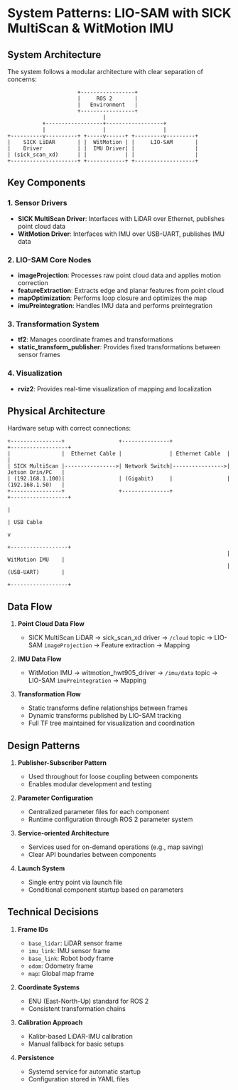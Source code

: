 # System Patterns: LIO-SAM with SICK MultiScan & WitMotion IMU

## System Architecture

The system follows a modular architecture with clear separation of concerns:

```
                      +-----------------+
                      |     ROS 2       |
                      |   Environment   |
                      +-----------------+
                              |
           +------------------+------------------+
           |                  |                  |
+----------v----------+ +-----v------+ +---------v---------+
|    SICK LiDAR       | |  WitMotion | |     LIO-SAM       |
|    Driver           | |  IMU Driver| |                   |
| (sick_scan_xd)      | |            | |                   |
+---------------------+ +------------+ +-------------------+
```

## Key Components

### 1. Sensor Drivers
- **SICK MultiScan Driver**: Interfaces with LiDAR over Ethernet, publishes point cloud data
- **WitMotion Driver**: Interfaces with IMU over USB-UART, publishes IMU data

### 2. LIO-SAM Core Nodes
- **imageProjection**: Processes raw point cloud data and applies motion correction
- **featureExtraction**: Extracts edge and planar features from point cloud
- **mapOptimization**: Performs loop closure and optimizes the map
- **imuPreintegration**: Handles IMU data and performs preintegration

### 3. Transformation System
- **tf2**: Manages coordinate frames and transformations
- **static_transform_publisher**: Provides fixed transformations between sensor frames

### 4. Visualization
- **rviz2**: Provides real-time visualization of mapping and localization

## Physical Architecture

Hardware setup with correct connections:

```
+----------------+                 +---------------+                 +------------------+
|                |  Ethernet Cable |               | Ethernet Cable  |                  |
| SICK MultiScan |---------------->| Network Switch|---------------->| Jetson Orin/PC   |
| (192.168.1.100)|                 | (Gigabit)     |                 | (192.168.1.50)   |
+----------------+                 +---------------+                 +------------------+
                                                                            |
                                                                            | USB Cable
                                                                            v
                                                                     +------------------+
                                                                     | WitMotion IMU    |
                                                                     | (USB-UART)       |
                                                                     +------------------+
```

## Data Flow

1. **Point Cloud Data Flow**
   - SICK MultiScan LiDAR → sick_scan_xd driver → `/cloud` topic → LIO-SAM `imageProjection` → Feature extraction → Mapping
   
2. **IMU Data Flow**
   - WitMotion IMU → witmotion_hwt905_driver → `/imu/data` topic → LIO-SAM `imuPreintegration` → Mapping
   
3. **Transformation Flow**
   - Static transforms define relationships between frames
   - Dynamic transforms published by LIO-SAM tracking
   - Full TF tree maintained for visualization and coordination

## Design Patterns

1. **Publisher-Subscriber Pattern**
   - Used throughout for loose coupling between components
   - Enables modular development and testing

2. **Parameter Configuration**
   - Centralized parameter files for each component
   - Runtime configuration through ROS 2 parameter system

3. **Service-oriented Architecture**
   - Services used for on-demand operations (e.g., map saving)
   - Clear API boundaries between components

4. **Launch System**
   - Single entry point via launch file
   - Conditional component startup based on parameters

## Technical Decisions

1. **Frame IDs**
   - `base_lidar`: LiDAR sensor frame
   - `imu_link`: IMU sensor frame
   - `base_link`: Robot body frame
   - `odom`: Odometry frame
   - `map`: Global map frame

2. **Coordinate Systems**
   - ENU (East-North-Up) standard for ROS 2
   - Consistent transformation chains

3. **Calibration Approach**
   - Kalibr-based LiDAR-IMU calibration
   - Manual fallback for basic setups

4. **Persistence**
   - Systemd service for automatic startup
   - Configuration stored in YAML files 